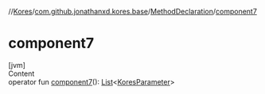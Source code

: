 //[Kores](../../index.md)/[com.github.jonathanxd.kores.base](../index.md)/[MethodDeclaration](index.md)/[component7](component7.md)



# component7  
[jvm]  
Content  
operator fun [component7](component7.md)(): [List](https://kotlinlang.org/api/latest/jvm/stdlib/kotlin.collections/-list/index.html)<[KoresParameter](../-kores-parameter/index.md)>  



